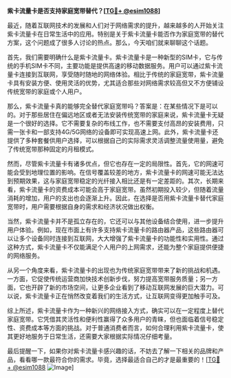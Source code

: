 **紫卡流量卡是否支持家庭宽带替代？[[TG💪+ @esim1088](https://t.me/s/esim1088)]**

最近，随着互联网技术的发展和人们对于网络需求的提升，越来越多的人开始关注紫卡流量卡在日常生活中的应用。特别是关于紫卡流量卡能否作为家庭宽带的替代方案，这个问题成了很多人讨论的热点。那么，今天咱们就来聊聊这个话题。

首先，我们需要明确什么是紫卡流量卡。紫卡流量卡是一种新型的SIM卡，它与传统的手机SIM卡不同，主要功能是提供高速的移动数据服务。用户可以通过紫卡流量卡连接到互联网，享受随时随地的网络体验。相比于传统的家庭宽带，紫卡流量卡具有安装方便、使用灵活的优势，尤其适合那些对网络需求较高但又不方便铺设传统宽带的家庭或个人用户。

那么，紫卡流量卡真的能够完全替代家庭宽带吗？答案是：在某些情况下是可以的。对于那些居住在偏远地区或者无法安装传统宽带的家庭来说，紫卡流量卡无疑是一个很好的选择。它不需要复杂的布线工作，也不需要支付高昂的安装费用，只需一张卡和一部支持4G/5G网络的设备即可实现高速上网。此外，紫卡流量卡还提供了多种套餐供用户选择，可以根据自己的实际需求灵活调整流量使用量，避免了传统宽带那种固定的月租模式。

然而，尽管紫卡流量卡有诸多优点，但它也存在一定的局限性。首先，它的网速可能会受到地理位置的影响。在信号覆盖较差的地方，紫卡流量卡的网速可能无法达到预期效果，这与家庭宽带稳定的光纤接入相比还是有一定差距的。其次，长期来看，紫卡流量卡的资费成本可能会高于家庭宽带。虽然初期投入较少，但随着流量消耗的增加，用户的支出也会逐渐上升。因此，在选择是否用紫卡流量卡替代家庭宽带时，用户需要根据自身的需求和经济状况做出权衡。

当然，紫卡流量卡并不是孤立存在的，它还可以与其他设备结合使用，进一步提升用户体验。例如，现在市面上有许多支持紫卡流量卡的路由器产品，这些路由器可以让多个设备同时连接到互联网，大大增强了紫卡流量卡的功能性和实用性。通过这种方式，紫卡流量卡不仅能满足个人用户的上网需求，还能为整个家庭提供便捷的网络服务。

从另一个角度来看，紫卡流量卡的出现也为传统家庭宽带带来了新的挑战和机遇。一方面，它促使传统运营商加快技术创新步伐，努力提高宽带服务质量；另一方面，它也开辟了新的市场空间，让更多企业看到了移动互联网发展的巨大潜力。可以说，紫卡流量卡正在悄然改变着我们的生活方式，让互联网变得更加触手可及。

综上所述，紫卡流量卡作为一种新兴的网络接入方式，确实可以在一定程度上替代家庭宽带。它凭借其灵活性和便利性赢得了众多用户的青睐，但也面临着信号稳定性、资费成本等方面的挑战。对于普通消费者而言，如何合理利用紫卡流量卡，使其更好地服务于日常生活，还需要大家根据实际情况仔细考量。

最后提醒一下，如果你对紫卡流量卡感兴趣的话，不妨去了解一下相关的品牌和产品，看看哪一款最符合你的需求。毕竟，选择最适合自己的才是最重要的！[[TG💪+ @esim1088](https://t.me/s/esim1088) ![Image](https://i.postimg.cc/4NQfJmqS/Snipaste-2025-05-13-00-14-12.png)]